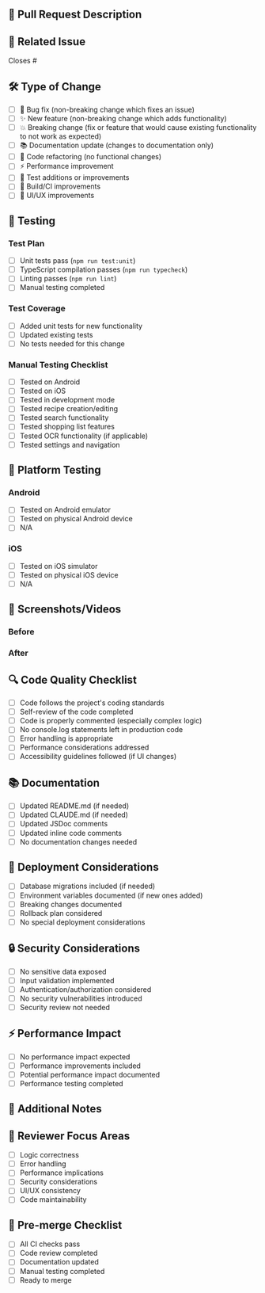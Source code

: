 ## 📝 Pull Request Description

<!-- Provide a brief description of the changes in this PR -->

## 🔗 Related Issue

<!-- Link to the issue this PR addresses (if applicable) -->
Closes #<!-- issue number -->

## 🛠️ Type of Change

<!-- Mark the relevant option with an "x" -->

- [ ] 🐛 Bug fix (non-breaking change which fixes an issue)
- [ ] ✨ New feature (non-breaking change which adds functionality)
- [ ] 💥 Breaking change (fix or feature that would cause existing functionality to not work as expected)
- [ ] 📚 Documentation update (changes to documentation only)
- [ ] 🔧 Code refactoring (no functional changes)
- [ ] ⚡ Performance improvement
- [ ] 🧪 Test additions or improvements
- [ ] 🔨 Build/CI improvements
- [ ] 🎨 UI/UX improvements

## 🧪 Testing

### Test Plan
<!-- Describe how you tested these changes -->

- [ ] Unit tests pass (`npm run test:unit`)
- [ ] TypeScript compilation passes (`npm run typecheck`)
- [ ] Linting passes (`npm run lint`)
- [ ] Manual testing completed

### Test Coverage
<!-- If applicable, describe what testing was added -->

- [ ] Added unit tests for new functionality
- [ ] Updated existing tests
- [ ] No tests needed for this change

### Manual Testing Checklist
<!-- Check all that apply -->

- [ ] Tested on Android
- [ ] Tested on iOS
- [ ] Tested in development mode
- [ ] Tested recipe creation/editing
- [ ] Tested search functionality
- [ ] Tested shopping list features
- [ ] Tested OCR functionality (if applicable)
- [ ] Tested settings and navigation

## 📱 Platform Testing

### Android
- [ ] Tested on Android emulator
- [ ] Tested on physical Android device
- [ ] N/A

### iOS
- [ ] Tested on iOS simulator
- [ ] Tested on physical iOS device
- [ ] N/A

## 📸 Screenshots/Videos

<!-- If your changes affect the UI, please provide screenshots or videos -->

### Before
<!-- Screenshots of the current behavior (if applicable) -->

### After
<!-- Screenshots of the new behavior -->

## 🔍 Code Quality Checklist

- [ ] Code follows the project's coding standards
- [ ] Self-review of the code completed
- [ ] Code is properly commented (especially complex logic)
- [ ] No console.log statements left in production code
- [ ] Error handling is appropriate
- [ ] Performance considerations addressed
- [ ] Accessibility guidelines followed (if UI changes)

## 📚 Documentation

- [ ] Updated README.md (if needed)
- [ ] Updated CLAUDE.md (if needed)
- [ ] Updated JSDoc comments
- [ ] Updated inline code comments
- [ ] No documentation changes needed

## 🚀 Deployment Considerations

- [ ] Database migrations included (if needed)
- [ ] Environment variables documented (if new ones added)
- [ ] Breaking changes documented
- [ ] Rollback plan considered
- [ ] No special deployment considerations

## 🔒 Security Considerations

- [ ] No sensitive data exposed
- [ ] Input validation implemented
- [ ] Authentication/authorization considered
- [ ] No security vulnerabilities introduced
- [ ] Security review not needed

## ⚡ Performance Impact

- [ ] No performance impact expected
- [ ] Performance improvements included
- [ ] Potential performance impact documented
- [ ] Performance testing completed

## 📝 Additional Notes

<!-- Any additional information, context, or notes for reviewers -->

## 🎯 Reviewer Focus Areas

<!-- Guide reviewers on what to pay special attention to -->

- [ ] Logic correctness
- [ ] Error handling
- [ ] Performance implications
- [ ] Security considerations
- [ ] UI/UX consistency
- [ ] Code maintainability

## 🚦 Pre-merge Checklist

<!-- Final checks before merging -->

- [ ] All CI checks pass
- [ ] Code review completed
- [ ] Documentation updated
- [ ] Manual testing completed
- [ ] Ready to merge